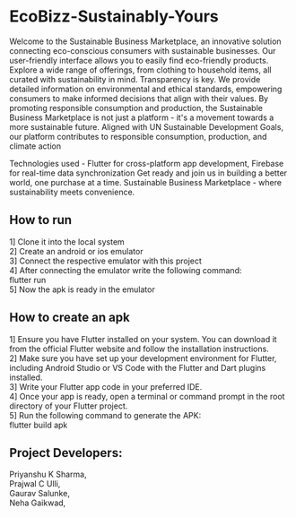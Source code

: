 # EcoBizz-Sustainably-Yours

Welcome to the Sustainable Business Marketplace, an innovative solution connecting eco-conscious consumers with sustainable businesses.
Our user-friendly interface allows you to easily find eco-friendly products. Explore a wide range of offerings, from clothing to household items, all curated with sustainability in mind.
Transparency is key. We provide detailed information on environmental and ethical standards, empowering consumers to make informed decisions that align with their values.
By promoting responsible consumption and production, the Sustainable Business Marketplace is not just a platform - it's a movement towards a more sustainable future.
Aligned with UN Sustainable Development Goals, our platform contributes to responsible consumption, production, and climate action

Technologies used - 
Flutter for cross-platform app development, Firebase for real-time data synchronization
Get ready and join us in building a better world, one purchase at a time. Sustainable Business Marketplace - where sustainability meets convenience.

## How to run
1] Clone it into the local system <br>
2] Create an android or ios emulator <br>
3] Connect the respective emulator with this project <br>
4] After connecting the emulator write the following command:<br>
      flutter run <br>
5] Now the apk is ready in the emulator

## How to create an apk
1] Ensure you have Flutter installed on your system. You can download it from the official Flutter website and follow the installation instructions. <br>
2] Make sure you have set up your development environment for Flutter, including Android Studio or VS Code with the Flutter and Dart plugins installed. <br>
3] Write your Flutter app code in your preferred IDE.<br>
4] Once your app is ready, open a terminal or command prompt in the root directory of your Flutter project.<br>
5] Run the following command to generate the APK:<br>
      flutter build apk

## Project Developers:<br>
Priyanshu K Sharma,<br>
Prajwal C Ulli,<br>
Gaurav Salunke,<br>
Neha Gaikwad,
